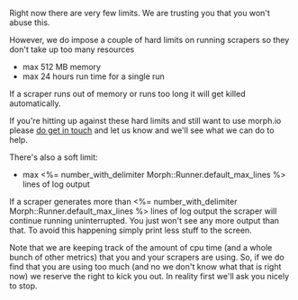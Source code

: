 Right now there are very few limits. We are trusting you that you won't abuse
this.

However, we do impose a couple of hard limits on running scrapers so they don't
take up too many resources

* max 512 MB memory
* max 24 hours run time for a single run

If a scraper runs out of memory or runs too long it will get killed
automatically.

If you're hitting up against these hard limits and still want to use morph.io
please [do get in touch](mailto:contact@oaf.org.au) and let us know and we'll
see what we can do to help.

There's also a soft limit:

* max <%= number_with_delimiter Morph::Runner.default_max_lines %> lines of log output

If a scraper generates more than <%= number_with_delimiter Morph::Runner.default_max_lines %> lines
of log output the scraper will continue running uninterrupted. You just won't
see any more output than that. To avoid this happening simply print less stuff
to the screen.

Note that we are keeping track of the amount of cpu time (and a whole bunch of
other metrics) that you and your scrapers are using. So, if we do find that you
are using too much (and no we don't know what that is right now) we reserve the
right to kick you out. In reality first we'll ask you nicely to stop.
